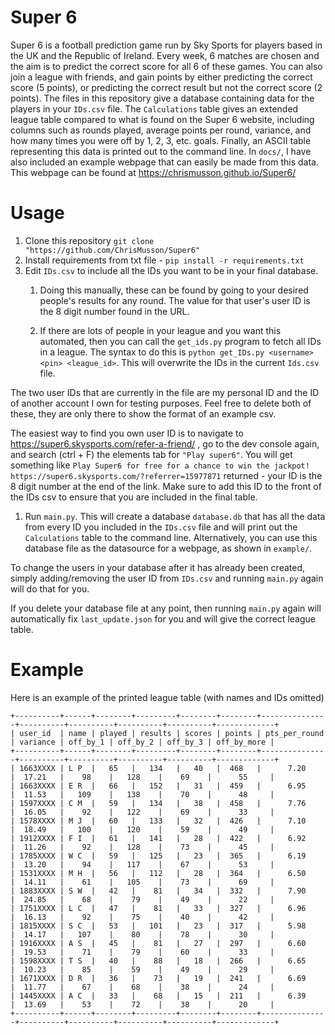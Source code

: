 
# Super 6
Super 6 is a football prediction game run by Sky Sports for players based in the UK and the Republic of Ireland. Every week, 6 matches are chosen and the aim is to predict the correct score for all 6 of these games. You can also join a league with friends, and gain points by either predicting the correct score (5 points), or predicting the correct result but not the correct score (2 points). The files in this repository give a database containing data for the players in your `IDs.csv` file. The `Calculations` table gives an extended league table compared to what is found on the Super 6 website, including columns such as rounds played, average points per round, variance, and how many times you were off by 1, 2, 3, etc. goals. Finally, an ASCII table representing this data is printed out to the command line. In `docs/`, I have also included an example webpage that can easily be made from this data. This webpage can be found at https://chrismusson.github.io/Super6/

# Usage
1. Clone this repository `git clone "https://github.com/ChrisMusson/Super6"`
1. Install requirements from txt file - `pip install -r requirements.txt`
1. Edit `IDs.csv` to include all the IDs you want to be in your final database. 
    1. Doing this manually, these can be found by going to your desired people's results for any round. The value for that user's user ID is the 8 digit number found in the URL.

    1. If there are lots of people in your league and you want this automated, then you can call the `get_ids.py` program to fetch all IDs in a league. The syntax to do this is `python get_IDs.py <username> <pin> <league_id>`. This will overwrite the IDs in the current `Ids.csv` file.
    
 The two user IDs that are currently in the file are my personal ID and the ID of another account I own for testing purposes. Feel free to delete both of these, they are only there to show the format of an example csv.

 The easiest way to find you own user ID is to navigate to https://super6.skysports.com/refer-a-friend/ , go to the dev console again, and search (ctrl + F) the elements tab for `"Play super6"`. You will get something like `Play Super6 for free for a chance to win the jackpot! https://super6.skysports.com/?referrer=15977871` returned - your ID is the 8 digit number at the end of the link. Make sure to add this ID to the front of the IDs csv to ensure that you are included in the final table.

1. Run `main.py`. This will create a database `database.db` that has all the data from every ID you included in the `IDs.csv` file and will print out the `Calculations` table to the command line. Alternatively, you can use this database file as the datasource for a webpage, as shown in `example/`.

To change the users in your database after it has already been created, simply adding/removing the user ID from `IDs.csv` and running `main.py` again will do that for you.

If you delete your database file at any point, then running `main.py` again will automatically fix `last_update.json` for you and will give the correct league table.

# Example
Here is an example of the printed league table (with names and IDs omitted)
```+----------+------+--------+---------+--------+--------+---------------+----------+----------+----------+----------+-------------+
+----------+------+--------+---------+--------+--------+---------------+----------+----------+----------+----------+-------------+
| user_id  | name | played | results | scores | points | pts_per_round | variance | off_by_1 | off_by_2 | off_by_3 | off_by_more |
+----------+------+--------+---------+--------+--------+---------------+----------+----------+----------+----------+-------------+
| 1663XXXX | L P  |   65   |   134   |   40   |  468   |      7.20     |  17.21   |    98    |   128    |    69    |      55     |
| 1663XXXX | E R  |   66   |   152   |   31   |  459   |      6.95     |  11.53   |   109    |   138    |    70    |      48     |
| 1597XXXX | C M  |   59   |   134   |   38   |  458   |      7.76     |  16.05   |    92    |   122    |    69    |      33     |
| 1578XXXX | M J  |   60   |   133   |   32   |  426   |      7.10     |  18.49   |   100    |   120    |    59    |      49     |
| 1912XXXX | F I  |   61   |   141   |   28   |  422   |      6.92     |  11.26   |    92    |   128    |    73    |      45     |
| 1785XXXX | W C  |   59   |   125   |   23   |  365   |      6.19     |  13.20   |    94    |   117    |    67    |      53     |
| 1531XXXX | M H  |   56   |   112   |   28   |  364   |      6.50     |  14.11   |    61    |   105    |    73    |      69     |
| 1883XXXX | S W  |   42   |    81   |   34   |  332   |      7.90     |  24.85   |    68    |    79    |    49    |      22     |
| 1751XXXX | L C  |   47   |    81   |   33   |  327   |      6.96     |  16.13   |    92    |    75    |    40    |      42     |
| 1815XXXX | S C  |   53   |   101   |   23   |  317   |      5.98     |  14.17   |   107    |    80    |    78    |      30     |
| 1916XXXX | A S  |   45   |    81   |   27   |  297   |      6.60     |  19.53   |    71    |    79    |    60    |      33     |
| 1598XXXX | T S  |   40   |    88   |   18   |  266   |      6.65     |  10.23   |    85    |    59    |    49    |      29     |
| 1671XXXX | D R  |   36   |    73   |   19   |  241   |      6.69     |  11.77   |    67    |    68    |    38    |      24     |
| 1445XXXX | A C  |   33   |    68   |   15   |  211   |      6.39     |  13.69   |    53    |    72    |    38    |      20     |
+----------+------+--------+---------+--------+--------+---------------+----------+----------+----------+----------+-------------+
```
